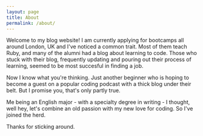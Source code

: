 ```yaml
---
layout: page
title: About
permalink: /about/
---
```


Welcome to my blog website! I am currently applying for bootcamps all around London, UK and I've noticed a common trait. Most of them teach Ruby, and many of the alumni had a blog about learning to code. Those who stuck with their blog, frequently updating and pouring out their process of learning, seemed to be most succesful in finding a job. 

Now I know what you're thinking. Just another beginner who is hoping to become a guest on a popular coding podcast with a thick blog under their belt. But I promise you, that's only partly true.


Me being an English major - with a specialty degree in writing -  I thought, well hey, let's combine an old passion with my new love for coding. So I've joined the herd. 

Thanks for sticking around.


[jekyll-organization]: https://github.com/jekyll
